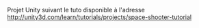 Projet Unity suivant le tuto disponible à l'adresse http://unity3d.com/learn/tutorials/projects/space-shooter-tutorial
